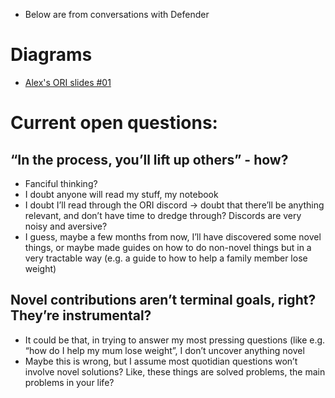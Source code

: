 - Below are from conversations with Defender
# Diagrams
- [Alex's ORI slides #01](https://docs.google.com/presentation/d/1wpY2UgIeDiav_d71h9iJPs34nXxwiZZ2rEKCSWLrnsc/edit?usp=sharing)
# Current open questions:
## “In the process, you’ll lift up others” - how? 
- Fanciful thinking?
- I doubt anyone will read my stuff, my notebook
- I doubt I’ll read through the ORI discord → doubt that there’ll be anything relevant, and don’t have time to dredge through? Discords are very noisy and aversive?
- I guess, maybe a few months from now, I’ll have discovered some novel things, or maybe made guides on how to do non-novel things but in a very tractable way (e.g. a guide to how to help a family member lose weight)
## Novel contributions aren’t terminal goals, right? They’re instrumental? 
- It could be that, in trying to answer my most pressing questions (like e.g. “how do I help my mum lose weight”, I don’t uncover anything novel
- Maybe this is wrong, but I assume most quotidian questions won’t involve novel solutions? Like, these things are solved problems, the main problems in your life?